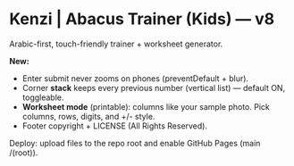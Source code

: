# Kenzi | Abacus Trainer (Kids) — v8
Arabic-first, touch-friendly trainer + worksheet generator.

**New:**
- Enter submit never zooms on phones (preventDefault + blur).
- Corner **stack** keeps every previous number (vertical list) — default ON, toggleable.
- **Worksheet mode** (printable): columns like your sample photo. Pick columns, rows, digits, and +/- style.
- Footer copyright + LICENSE (All Rights Reserved).

Deploy: upload files to the repo root and enable GitHub Pages (main /(root)).
